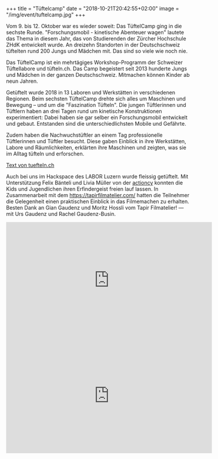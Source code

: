 
+++
title = "Tüftelcamp"
date = "2018-10-21T20:42:55+02:00"
image = "/img/event/tuftelcamp.jpg"
+++


Vom 9. bis 12. Oktober war es wieder soweit: Das TüftelCamp ging in die sechste Runde. "Forschungsmobil - kinetische Abenteuer wagen" lautete das Thema in diesem Jahr, das von Studierenden der Zürcher Hochschule ZHdK entwickelt wurde. An dreizehn Standorten in der Deutschschweiz tüftelten rund 200 Jungs und Mädchen mit. Das sind so viele wie noch nie. 

Das TüftelCamp ist ein mehrtägiges Workshop-Programm der Schweizer Tüftellabore und tüfteln.ch. Das Camp begeistert seit 2013 hunderte Jungs und Mädchen in der ganzen Deutschschweiz. Mitmachen können Kinder ab neun Jahren.

Getüftelt wurde 2018 in 13 Laboren und Werkstätten in verschiedenen Regionen. Beim sechsten TüftelCamp drehte sich alles um Maschinen und Bewegung – und um die "Faszination Tüfteln". Die jungen Tüftlerinnen und Tüftlern haben an drei Tagen rund um kinetische Konstruktionen experimentiert: Dabei haben sie gar selber ein Forschungsmobil entwickelt und gebaut. Entstanden sind die unterschiedlichsten Mobile und Gefährte.

Zudem haben die Nachwuchstüftler an einem Tag professionelle Tüftlerinnen und Tüftler besucht. Diese gaben Einblick in ihre Werkstätten, Labore und Räumlichkeiten, erklärten ihre Maschinen und zeigten, was sie im Alltag tüfteln und erforschen.

<a href="https://www.tuefteln.ch/projekte/tueftelcamp/">Text von tuefteln.ch</a>

Auch bei uns im Hackspace des LABOR Luzern wurde fleissig getüftelt. Mit Unterstützung  Felix Bänteli und Livia Müller von der <a href="http://www.actioncy.ch/">actioncy</a> konnten die Kids und Jugendlichen ihren Erfindergeist freien lauf lassen.
In Zusammenarbeit mit dem <a href="Tapir Filmatelier">https://tapirfilmatelier.com/</a> hatten die Teilnehmer die Gelegenheit einen praktischen Einblick in das Filmemachen zu erhalten.
Besten Dank an Gian Gaudenz und Moritz Hossli vom Tapir Filmatelier! — mit Urs Gaudenz und Rachel Gaudenz-Busin.


<iframe src="https://www.facebook.com/plugins/video.php?href=https%3A%2F%2Fwww.facebook.com%2Ftuefteln.ch%2Fvideos%2F2170020669911807%2F&show_text=0&width=560" width="560" height="315" style="border:none;overflow:hidden" scrolling="no" frameborder="0" allowTransparency="true" allowFullScreen="true"></iframe>


<iframe src="https://www.facebook.com/plugins/video.php?href=https%3A%2F%2Fwww.facebook.com%2Ftuefteln.ch%2Fvideos%2F1406355916163000%2F&show_text=0&width=560" width="560" height="315" style="border:none;overflow:hidden" scrolling="no" frameborder="0" allowTransparency="true" allowFullScreen="true"></iframe>



